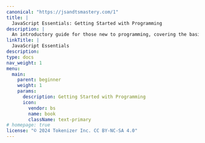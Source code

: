 ```yaml
---
canonical: "https://jsandtsmastery.com/1"
title: |
  JavaScript Essentials: Getting Started with Programming
description: |
  An introductory guide for those new to programming, covering the basics of JavaScript syntax, variables, data types, and control structures. Perfect for absolute beginners looking to write their first lines of code.
linkTitle: |
  JavaScript Essentials
description: 
type: docs
nav_weight: 1
menu:
  main:
    parent: beginner
    weight: 1
    params:
      description: Getting Started with Programming
      icon:
        vendor: bs
        name: book
        className: text-primary
# homepage: true
license: "© 2024 Tokenizer Inc. CC BY-NC-SA 4.0"
---
```


